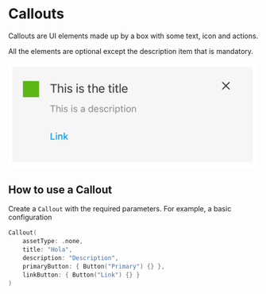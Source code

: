 #  Callouts

Callouts are UI elements made up by a box with some text, icon and actions.

All the elements are optional except the description item that is mandatory.

![Callout](./docs/images/callout.png)

## How to use a Callout

Create a `Callout` with the required parameters. For example, a basic configuration

```swift
Callout(
    assetType: .none,
    title: "Hola",
    description: "Description",
    primaryButton: { Button("Primary") {} },
    linkButton: { Button("Link") {} }
)
```
